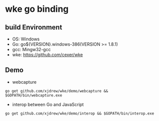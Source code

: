 # wke go binding

## build Environment

* OS: Windows
* Go: go${VERSION}.windows-386(VERSION >= 1.8.1)
* gcc: Mingw32-gcc
* wke: https://github.com/cexer/wke 

## Demo

* webcapture
```
go get github.com/xjdrew/wke/demo/webcapture && $GOPATH/bin/webcapture.exe
```

* interop between Go and JavaScript
```
go get github.com/xjdrew/wke/demo/interop && $GOPATH/bin/interop.exe
```
